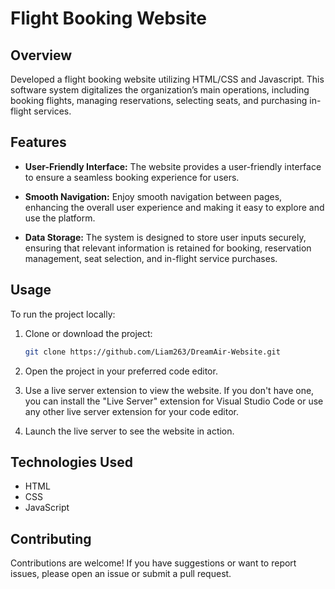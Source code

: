 # Flight Booking Website

## Overview

Developed a flight booking website utilizing HTML/CSS and Javascript. This software system digitalizes the organization’s main operations, including booking flights, managing reservations, selecting seats, and purchasing in-flight services.

## Features

- **User-Friendly Interface:** The website provides a user-friendly interface to ensure a seamless booking experience for users.

- **Smooth Navigation:** Enjoy smooth navigation between pages, enhancing the overall user experience and making it easy to explore and use the platform.

- **Data Storage:** The system is designed to store user inputs securely, ensuring that relevant information is retained for booking, reservation management, seat selection, and in-flight service purchases.

## Usage

To run the project locally:

1. Clone or download the project:

    ```bash
    git clone https://github.com/Liam263/DreamAir-Website.git
    ```

2. Open the project in your preferred code editor.

3. Use a live server extension to view the website. If you don't have one, you can install the "Live Server" extension for Visual Studio Code or use any other live server extension for your code editor.

4. Launch the live server to see the website in action.

## Technologies Used

- HTML
- CSS
- JavaScript

## Contributing

Contributions are welcome! If you have suggestions or want to report issues, please open an issue or submit a pull request.


